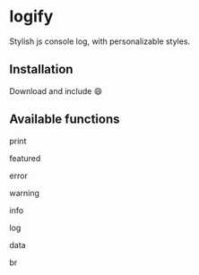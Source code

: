 # logify
Stylish js console log, with personalizable styles.

## Installation

Download and include 😄

## Available functions
print

featured

error

warning

info

log

data

br